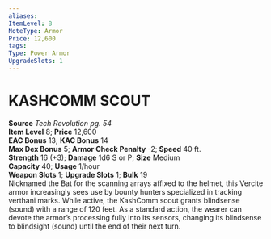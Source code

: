 ```yaml
---
aliases: 
ItemLevel: 8
NoteType: Armor
Price: 12,600
tags: 
Type: Power Armor
UpgradeSlots: 1
---
```

# KASHCOMM SCOUT
**Source** _Tech Revolution pg. 54_  
**Item Level** 8; **Price** 12,600  
**EAC Bonus** 13; **KAC Bonus** 14  
**Max Dex Bonus** 5; **Armor Check Penalty** -2; **Speed** 40 ft.  
**Strength** 16 (+3); **Damage** 1d6 S or P; **Size** Medium  
**Capacity** 40; **Usage** 1/hour  
**Weapon Slots** 1; **Upgrade Slots** 1; **Bulk** 19  
Nicknamed the Bat for the scanning arrays affixed to the helmet, this Vercite armor increasingly sees use by bounty hunters specialized in tracking verthani marks. While active, the KashComm scout grants blindsense (sound) with a range of 120 feet. As a standard action, the wearer can devote the armor’s processing fully into its sensors, changing its blindsense to blindsight (sound) until the end of their next turn.